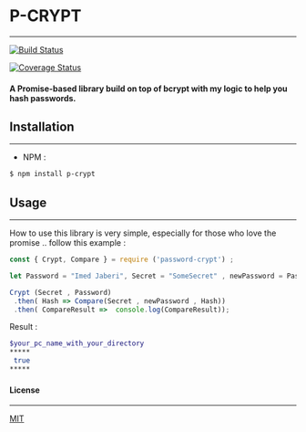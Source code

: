 # P-CRYPT 
---
<!-- ![imed-jaberi](logo.jpg)  -->
[![Build Status](https://travis-ci.org/3imed-jaberi/p-crypt.svg?branch=master)](https://travis-ci.org/3imed-jaberi/p-crypt)

[![Coverage Status](https://coveralls.io/repos/github/3imed-jaberi/p-crypt/badge.svg?branch=master)](https://coveralls.io/github/3imed-jaberi/p-crypt?branch=master)

#### A Promise-based library build on top of bcrypt with my logic to help you hash passwords.


## Installation 
---

- NPM :
```bash
$ npm install p-crypt
```

## Usage 
---
How to use this library is very simple, especially for those who love the promise .. follow this example : 

```javascript
const { Crypt, Compare } = require ('password-crypt') ;

let Password = "Imed Jaberi", Secret = "SomeSecret" , newPassword = Password ;

Crypt (Secret , Password)
 .then( Hash => Compare(Secret , newPassword , Hash))
 .then( CompareResult =>  console.log(CompareResult));
```

Result : 

```bash
$your_pc_name_with_your_directory
*****
 true
*****
```

#### License
---
[MIT](https://choosealicense.com/licenses/mit/) 

